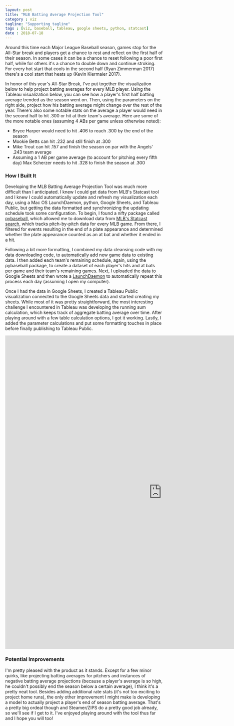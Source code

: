 ```yaml
---
layout: post
title: "MLB Batting Average Projection Tool"
category : viz
tagline: "Supporting tagline"
tags : [viz, baseball, tableau, google sheets, python, statcast]
date : 2018-07-18
---
```


<p class="intro"><span class="dropcap">A</span>round this time each Major League Baseball season, games stop for the All-Star break and players get a chance to rest and reflect on the first half of their season. In some cases it can be a chance to reset following a poor first half, while for others it's a chance to double down and continue stroking. For every hot start that cools in the second half (Ryan Zimmerman 2017) there's a cool start that heats up (Kevin Kiermaier 2017).</p>

In honor of this year's All-Star Break, I've put together the visualization below to help project batting averages for every MLB player. Using the Tableau visualization below, you can see how a player's first half batting average trended as the season went on. Then, using the parameters on the right side, project how his batting average might change over the rest of the year. There's also some notable stats on the average a player would need in the second half to hit .300 or hit at their team's average. Here are some of the more notable ones (assuming 4 ABs per game unless otherwise noted):

* Bryce Harper would need to hit .406 to reach .300 by the end of the season
* Mookie Betts can hit .232 and still finish at .300
* Mike Trout can hit .157 and finish the season on par with the Angels' .243 team average
* Assuming a 1 AB per game average (to account for pitching every fifth day) Max Scherzer needs to hit .328 to finish the season at .300

### How I Built It

Developing the MLB Batting Average Projection Tool was much more difficult than I anticipated. I knew I could get data from MLB's Statcast tool and I knew I could automatically update and refresh my visualization each day, using a Mac OS LaunchDaemon, python, Google Sheets, and Tableau Public, but getting the data formatted and synchronizing the updating schedule took some configuration. To begin, I found a nifty package called [pybaseball][pybaseballlink], which allowed me to download data from [MLB's Statcast search][statcastlink], which tracks pitch-by-pitch data for every MLB game. From there, I filtered for events resulting in the end of a plate appearance and determined whether the plate appearance counted as an at bat and whether it ended in a hit.

Following a bit more formatting, I combined my data cleansing code with my data downloading code, to automatically add new game data to existing data. I then added each team's remaining schedule, again, using the pybaseball package, to create a dataset of each player's hits and at bats per game and their team's remaining games. Next, I uploaded the data to Google Sheets and then wrote a [LaunchDaemon][ldlink] to automatically repeat this process each day (assuming I open my computer).

Once I had the data in Google Sheets, I created a Tableau Public visualization connected to the Google Sheets data and started creating my sheets. While most of it was pretty straightforward, the most interesting challenge I encountered in Tableau was developing the running sum calculation, which keeps track of aggregate batting average over time. After playing around with a few table calculation options, I got it working. Lastly, I added the parameter calculations and put some formatting touches in place before finally publishing to Tableau Public.

<iframe
  style="border: 0px;"
  src="https://public.tableau.com/views/MLBBattingAverageProjectionTool/PlayerProjectionTool?:embed=y&:display_count=yes&publish=yes"
  scrolling="no"
  width="1000px"
  height="1000px">
</iframe>


### Potential Improvements

I'm pretty pleased with the product as it stands. Except for a few minor quirks, like projecting batting averages for pitchers and instances of negative batting average projections (because a player's average is so high, he couldn't possibly end the season below a certain average), I think it's a pretty neat tool. Besides adding additional rate stats (it's not too exciting to project home runs), the only other improvement I might make is developing a model to actually project a player's end of season batting average. That's a pretty big ordeal though and Steamer/ZIPS do a pretty good job already, so we'll see if I get to it. I've enjoyed playing around with the tool thus far and I hope you will too!


[zimespn]: http://www.espn.com/mlb/player/splits/_/id/6389/year/2017
[kevespn]: http://www.espn.com/mlb/player/splits/_/id/31446/year/2017
[statcastlink]:https://baseballsavant.mlb.com/statcast_search
[pybaseballlink]:https://github.com/jldbc/pybaseball/blob/master/docs/playerid_reverse_lookup.md
[ldlink]:https://medium.com/@fahimhossain_16989/adding-startup-scripts-to-launch-daemon-on-mac-os-x-sierra-10-12-6-7e0318c74de1

